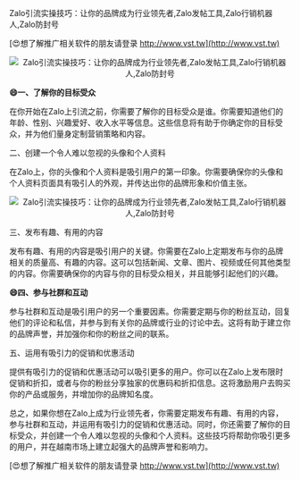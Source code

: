 Zalo引流实操技巧：让你的品牌成为行业领先者,Zalo发帖工具,Zalo行销机器人,Zalo防封号

[😍想了解推广相关软件的朋友请登录 http://www.vst.tw](http://www.vst.tw)

 <center><img src="https://vst.tw/MP4/tuiguang/png/8.png" alt="Zalo引流实操技巧：让你的品牌成为行业领先者,Zalo发帖工具,Zalo行销机器人,Zalo防封号"></center>

**😄一、了解你的目标受众**

在你开始在Zalo上引流之前，你需要了解你的目标受众是谁。你需要知道他们的年龄、性别、兴趣爱好、收入水平等信息。这些信息将有助于你确定你的目标受众，并为他们量身定制营销策略和内容。

二、创建一个令人难以忽视的头像和个人资料

在Zalo上，你的头像和个人资料是吸引用户的第一印象。你需要确保你的头像和个人资料页面具有吸引人的外观，并传达出你的品牌形象和价值主张。

 <center><img src="https://vst.tw/MP4/tuiguang/png/5.png" alt="Zalo引流实操技巧：让你的品牌成为行业领先者,Zalo发帖工具,Zalo行销机器人,Zalo防封号"></center>

三、发布有趣、有用的内容

发布有趣、有用的内容是吸引用户的关键。你需要在Zalo上定期发布与你的品牌相关的质量高、有趣的内容。这可以包括新闻、文章、图片、视频或任何其他类型的内容。你需要确保你的内容与你的目标受众相关，并且能够引起他们的兴趣。

**😄四、参与社群和互动**

参与社群和互动是吸引用户的另一个重要因素。你需要定期与你的粉丝互动，回复他们的评论和私信，并参与到有关你的品牌或行业的讨论中去。这将有助于建立你的品牌声誉，并加强你和你的粉丝之间的联系。

五、运用有吸引力的促销和优惠活动

提供有吸引力的促销和优惠活动可以吸引更多的用户。你可以在Zalo上发布限时促销和折扣，或者与你的粉丝分享独家的优惠码和折扣信息。这将激励用户去购买你的产品或服务，并增加你的品牌知名度。

总之，如果你想在Zalo上成为行业领先者，你需要定期发布有趣、有用的内容，参与社群和互动，并运用有吸引力的促销和优惠活动。同时，你还需要了解你的目标受众，并创建一个令人难以忽视的头像和个人资料。这些技巧将帮助你吸引更多的用户，并在越南市场上建立起强大的品牌声誉和影响力。

[😍想了解推广相关软件的朋友请登录 http://www.vst.tw](http://www.vst.tw)




